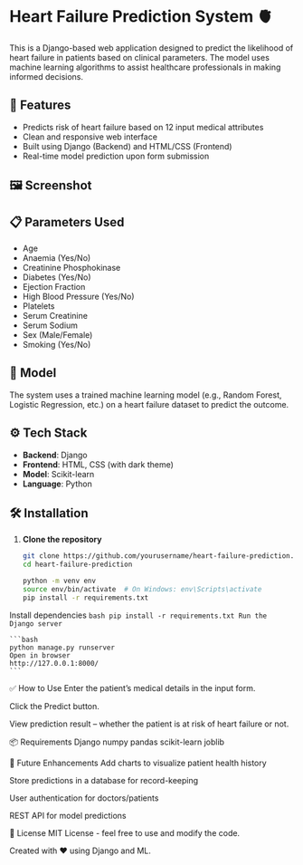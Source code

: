# Heart Failure Prediction System 🫀

This is a Django-based web application designed to predict the likelihood of heart failure in patients based on clinical parameters. The model uses machine learning algorithms to assist healthcare professionals in making informed decisions.

## 🚀 Features

- Predicts risk of heart failure based on 12 input medical attributes
- Clean and responsive web interface
- Built using Django (Backend) and HTML/CSS (Frontend)
- Real-time model prediction upon form submission

## 🖼️ Screenshot


## 📋 Parameters Used

- Age
- Anaemia (Yes/No)
- Creatinine Phosphokinase
- Diabetes (Yes/No)
- Ejection Fraction
- High Blood Pressure (Yes/No)
- Platelets
- Serum Creatinine
- Serum Sodium
- Sex (Male/Female)
- Smoking (Yes/No)

## 🧠 Model

The system uses a trained machine learning model (e.g., Random Forest, Logistic Regression, etc.) on a heart failure dataset to predict the outcome.

## ⚙️ Tech Stack

- **Backend**: Django
- **Frontend**: HTML, CSS (with dark theme)
- **Model**: Scikit-learn
- **Language**: Python


## 🛠️ Installation

1. **Clone the repository**
   ```bash
   git clone https://github.com/yourusername/heart-failure-prediction.git
   cd heart-failure-prediction
   ```

    ```bash
    python -m venv env
    source env/bin/activate  # On Windows: env\Scripts\activate
    pip install -r requirements.txt
    ```

Install dependencies
    ```bash
    pip install -r requirements.txt
    Run the Django server
    ```

    ```bash
    python manage.py runserver
    Open in browser
    http://127.0.0.1:8000/
    ```
✅ How to Use
Enter the patient’s medical details in the input form.

Click the Predict button.

View prediction result – whether the patient is at risk of heart failure or not.

📦 Requirements
Django
numpy
pandas
scikit-learn
joblib


📌 Future Enhancements
Add charts to visualize patient health history

Store predictions in a database for record-keeping

User authentication for doctors/patients

REST API for model predictions

📄 License
MIT License - feel free to use and modify the code.

Created with ❤️ using Django and ML.